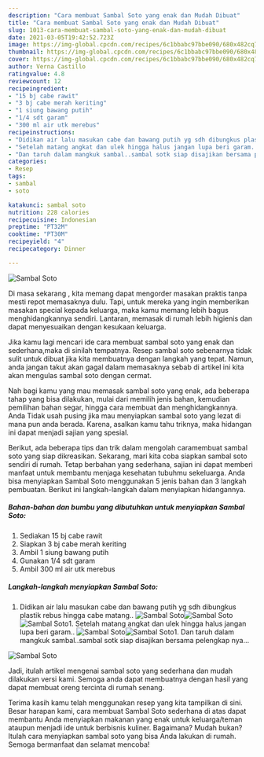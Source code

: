 ```yaml
---
description: "Cara membuat Sambal Soto yang enak dan Mudah Dibuat"
title: "Cara membuat Sambal Soto yang enak dan Mudah Dibuat"
slug: 1013-cara-membuat-sambal-soto-yang-enak-dan-mudah-dibuat
date: 2021-03-05T19:42:52.723Z
image: https://img-global.cpcdn.com/recipes/6c1bbabc97bbe090/680x482cq70/sambal-soto-foto-resep-utama.jpg
thumbnail: https://img-global.cpcdn.com/recipes/6c1bbabc97bbe090/680x482cq70/sambal-soto-foto-resep-utama.jpg
cover: https://img-global.cpcdn.com/recipes/6c1bbabc97bbe090/680x482cq70/sambal-soto-foto-resep-utama.jpg
author: Verna Castillo
ratingvalue: 4.8
reviewcount: 12
recipeingredient:
- "15 bj cabe rawit"
- "3 bj cabe merah keriting"
- "1 siung bawang putih"
- "1/4 sdt garam"
- "300 ml air utk merebus"
recipeinstructions:
- "Didikan air lalu masukan cabe dan bawang putih yg sdh dibungkus plastik rebus hingga cabe matang.."
- "Setelah matang angkat dan ulek hingga halus jangan lupa beri garam.."
- "Dan taruh dalam mangkuk sambal..sambal sotk siap disajikan bersama pelengkap nya..."
categories:
- Resep
tags:
- sambal
- soto

katakunci: sambal soto 
nutrition: 228 calories
recipecuisine: Indonesian
preptime: "PT32M"
cooktime: "PT30M"
recipeyield: "4"
recipecategory: Dinner

---
```



![Sambal Soto](https://img-global.cpcdn.com/recipes/6c1bbabc97bbe090/680x482cq70/sambal-soto-foto-resep-utama.jpg)

Di masa  sekarang , kita memang dapat mengorder masakan praktis tanpa mesti repot memasaknya dulu. Tapi, untuk mereka yang ingin memberikan masakan special kepada keluarga, maka kamu memang lebih bagus menghidangkannya sendiri. Lantaran, memasak di rumah lebih higienis dan dapat menyesuaikan dengan kesukaan keluarga.

Jika kamu lagi mencari ide cara membuat sambal soto yang enak dan sederhana,maka di sinilah tempatnya. Resep sambal soto  sebenarnya tidak sulit untuk dibuat jika kita membuatnya dengan langkah yang tepat. Namun, anda jangan takut akan gagal dalam memasaknya 
sebab di artikel ini kita akan mengulas sambal soto dengan cermat.  



Nah bagi kamu yang mau memasak sambal soto yang enak, ada beberapa tahap yang bisa dilakukan, mulai dari memilih jenis bahan, kemudian pemilihan bahan segar, hingga cara membuat dan menghidangkannya. Anda Tidak usah pusing jika mau menyiapkan sambal soto yang lezat di mana pun anda berada. Karena, asalkan kamu  tahu triknya, maka hidangan ini dapat menjadi sajian yang spesial.

Berikut, ada beberapa tips dan trik dalam mengolah caramembuat sambal soto yang siap dikreasikan. Sekarang, mari kita coba siapkan sambal soto sendiri di rumah. Tetap berbahan yang sederhana, sajian ini dapat memberi manfaat untuk membantu menjaga kesehatan tubuhmu sekeluarga. Anda bisa menyiapkan Sambal Soto menggunakan 5 jenis bahan dan 3 langkah pembuatan. Berikut ini langkah-langkah dalam menyiapkan hidangannya.

<!--inarticleads1-->

##### Bahan-bahan dan bumbu yang dibutuhkan untuk menyiapkan Sambal Soto:

1. Sediakan 15 bj cabe rawit
1. Siapkan 3 bj cabe merah keriting
1. Ambil 1 siung bawang putih
1. Gunakan 1/4 sdt garam
1. Ambil 300 ml air utk merebus




<!--inarticleads2-->

##### Langkah-langkah menyiapkan Sambal Soto:

1. Didikan air lalu masukan cabe dan bawang putih yg sdh dibungkus plastik rebus hingga cabe matang..
<img src="https://img-global.cpcdn.com/steps/ad3b989d7776e34d/160x128cq70/sambal-soto-langkah-memasak-1-foto.jpg" alt="Sambal Soto"><img src="https://img-global.cpcdn.com/steps/7c813493794d9e97/160x128cq70/sambal-soto-langkah-memasak-1-foto.jpg" alt="Sambal Soto"><img src="https://img-global.cpcdn.com/steps/98fd31c99244666d/160x128cq70/sambal-soto-langkah-memasak-1-foto.jpg" alt="Sambal Soto">1. Setelah matang angkat dan ulek hingga halus jangan lupa beri garam..
<img src="https://img-global.cpcdn.com/steps/2dd51f4d9765144d/160x128cq70/sambal-soto-langkah-memasak-2-foto.jpg" alt="Sambal Soto"><img src="https://img-global.cpcdn.com/steps/b61a0d226d56d92c/160x128cq70/sambal-soto-langkah-memasak-2-foto.jpg" alt="Sambal Soto">1. Dan taruh dalam mangkuk sambal..sambal sotk siap disajikan bersama pelengkap nya...
<img src="https://img-global.cpcdn.com/steps/cf24c77fd7d567f7/160x128cq70/sambal-soto-langkah-memasak-3-foto.jpg" alt="Sambal Soto">



Jadi, itulah artikel mengenai  sambal soto  yang sederhana dan mudah dilakukan versi kami. Semoga anda dapat membuatnya dengan hasil yang dapat membuat oreng tercinta di rumah senang. 

Terima kasih kamu telah menggunakan resep yang kita tampilkan di sini. Besar harapan kami, cara membuat  Sambal Soto sederhana di atas dapat membantu Anda menyiapkan makanan yang enak untuk keluarga/teman ataupun menjadi ide untuk berbisnis kuliner. Bagaimana? Mudah bukan? Itulah cara menyiapkan sambal soto yang bisa Anda lakukan di rumah. Semoga bermanfaat dan selamat mencoba!

